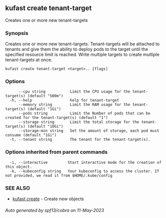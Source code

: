 ## kufast create tenant-target

Creates one or more new tenant-targets

### Synopsis

Creates one or more new tenant-targets.
Tenant-targets will be attached to tenants and give them the ability to deploy pods to the target
until the specified resource limit is reached. Write multiple targets to create multiple tenant-targets at once. 


```
kufast create tenant-target <target>.. [flags]
```

### Options

```
      --cpu string           Limit the CPU usage for the tenant-target(s) (default "500m")
  -h, --help                 help for tenant-target
      --memory string        Limit the RAM usage for the tenant-target(s) (default "1Gi")
      --pods string          Limit the Number of pods that can be created for the tenant-target(s) (default "1")
      --storage string       Limit the total storage for the tenant-target(s) (default "10Gi")
      --storage-min string   Set the amount of storage, each pod must consume (default "1Gi")
  -t, --tenant string        The tenant for the tenant-target(s).
```

### Options inherited from parent commands

```
  -i, --interactive         Start interactive mode for the creation of this object.
  -k, --kubeconfig string   Your kubeconfig to access the cluster. If not provided, we read it from $HOME/.kube/config
```

### SEE ALSO

* [kufast create](kufast_create.md)	 - Create new objects

###### Auto generated by spf13/cobra on 11-May-2023
